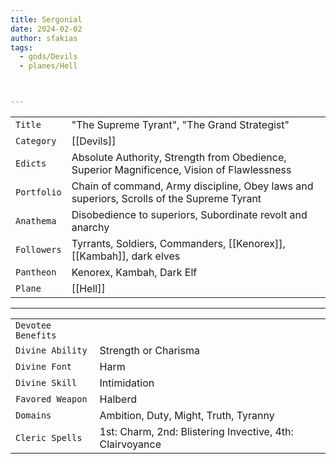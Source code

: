 ```yaml
---
title: Sergonial
date: 2024-02-02
author: sfakias
tags:
  - gods/Devils
  - planes/Hell



---
```

| | |
| --- | --- |
| `Title` | "The Supreme Tyrant", "The Grand Strategist" |
| `Category` | [[Devils]] |
| `Edicts` | Absolute Authority, Strength from Obedience, Superior Magnificence, Vision of Flawlessness |
| `Portfolio` | Chain of command, Army discipline, Obey laws and superiors, Scrolls of the Supreme Tyrant |
| `Anathema` | Disobedience to superiors, Subordinate revolt and anarchy |
| `Followers` | Tyrrants, Soldiers, Commanders, [[Kenorex]], [[Kambah]], dark elves |
| `Pantheon` | Kenorex, Kambah, Dark Elf |
| `Plane` | [[Hell]] |

---
| | |
| --- | --- |
| `Devotee Benefits` |
| `Divine Ability` | Strength or Charisma |
| `Divine Font` | Harm |
| `Divine Skill` | Intimidation |
| `Favored Weapon` | Halberd |
| `Domains` | Ambition, Duty, Might, Truth, Tyranny |
| `Cleric Spells` | 1st: Charm, 2nd: Blistering Invective, 4th: Clairvoyance |
